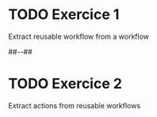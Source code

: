 <!-- .slide: -->

# TODO Exercice 1

Extract reusable workflow from a workflow

##--##

# TODO Exercice 2

Extract actions from reusable workflows
